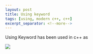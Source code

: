 ```yaml
---
layout: post
title: Using keyword
tags: [using, modern c++, c++]
excerpt_separator: <!--more-->
---
```


Using Keyword has been used in c++ as



<img src="{{ site.baseurl }}/assets/img/pexels/desk-messy.jpeg" style="max-width: 100%; height:auto;">


[1]:http://unikys.tistory.com/381
[2]:http://stackoverflow.com/questions/10747810/what-is-the-difference-between-typedef-and-using-in-c11
